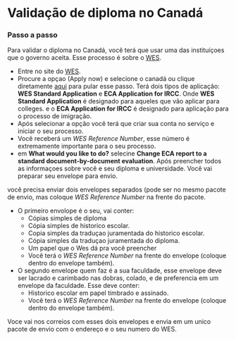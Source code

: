 # Validação de diploma no Canadá

### Passo a passo
Para validar o diploma no Canadá, você terá que usar uma das instituíçoes que o governo aceita.
Esse processo é sobre o [WES](https://www.wes.org/ca/).

- Entre no site do [WES](https://www.wes.org/ca/).
- Procure a opçao (Apply now) e selecione o canadá ou clique diretamente [aqui](https://applications.wes.org/createaccount/home/select-eval-type) para pular esse passo.
Terá dois tipos de aplicação:  **WES Standard Application** e **ECA Application for IRCC**. Onde **WES Standard Application** é designado para aqueles que vão aplicar para colleges. e o **ECA Application for IRCC** é designado para aplicação para o processo de imigração.
- Após selecionar a opção você terá que criar sua conta no serviço e iniciar o seu processo.
- Você receberá um *WES Reference Number*, esse número é extremamente importante para o seu processo.
- em **What would you like to do?** selecine **Change ECA report to a standard document-by-document evaluation**.
Após preencher todos as informaçoes sobre você e seu diploma e universidade. 
Você vai preparar seu envelope para envio.  

você precisa enviar dois envelopes separados (pode ser no mesmo pacote de envio, mas coloque *WES Reference Number* na frente do pacote.
* O primeiro envolope é o seu, vai conter: 
  * Cópias simples de diploma 
  * Cópia simples de historico escolar.
  * Copia simples da traduçao juramentada do historico escolar.
  * Cópia simples da traduçao juramentada do diploma. 
  * Um papel que o Wes dá pra você preencher 
  * Você terá o *WES Reference Number* na frente do envelope (coloque dentro do envelope também).
* O segundo envelope quem faz é a sua faculdade, esse envelope deve ser lacrado e carimbado nas dobras, colado, e de preferencia em um envelope da faculdade. Esse deve conter:
  * Historico escolar em papel timbrado e assinado. 
  * Você terá o *WES Reference Number* na frente do envelope (coloque dentro do envelope também).


Voce vai nos correios com esses dois envelopes e envia em um unico pacote de envio com o endereço e o seu numero do WES.

